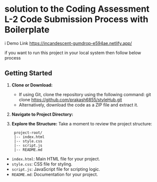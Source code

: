 # solution to the Coding Assessment L-2 Code Submission Process with Boilerplate

i Demo Link https://incandescent-gumdrop-e594ae.netlify.app/

if you want to run this project in your local system then follow below process

## Getting Started

1. **Clone or Download:**
   - If using Git, clone the repository using the following command:
     git clone https://github.com/prakash6855/styleHub.git
   - Alternatively, download the code as a ZIP file and extract it.

2. **Navigate to Project Directory:**

3. **Explore the Structure:**
Take a moment to review the project structure:

        project-root/
        |-- index.html
        |-- style.css
        |-- script.js
        |-- README.md
- `index.html`: Main HTML file for your project.
- `style.css`: CSS file for styling.
- `script.js`: JavaScript file for scripting logic.
- `README.md`: Documentation for your project.
  






